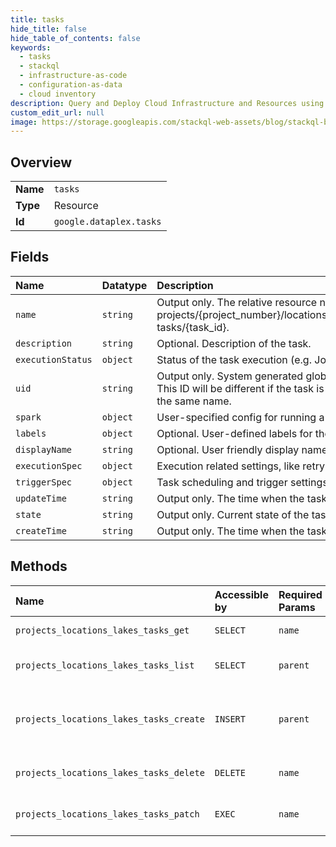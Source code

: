 ```yaml
---
title: tasks
hide_title: false
hide_table_of_contents: false
keywords:
  - tasks
  - stackql
  - infrastructure-as-code
  - configuration-as-data
  - cloud inventory
description: Query and Deploy Cloud Infrastructure and Resources using SQL
custom_edit_url: null
image: https://storage.googleapis.com/stackql-web-assets/blog/stackql-blog-post-featured-image.png
---
```

  
    

## Overview
<table><tbody>
<tr><td><b>Name</b></td><td><code>tasks</code></td></tr>
<tr><td><b>Type</b></td><td>Resource</td></tr>
<tr><td><b>Id</b></td><td><code>google.dataplex.tasks</code></td></tr>
</tbody></table>

## Fields
| Name | Datatype | Description |
|:-----|:---------|:------------|
| `name` | `string` | Output only. The relative resource name of the task, of the form: projects/{project_number}/locations/{location_id}/lakes/{lake_id}/ tasks/{task_id}. |
| `description` | `string` | Optional. Description of the task. |
| `executionStatus` | `object` | Status of the task execution (e.g. Jobs). |
| `uid` | `string` | Output only. System generated globally unique ID for the task. This ID will be different if the task is deleted and re-created with the same name. |
| `spark` | `object` | User-specified config for running a Spark task. |
| `labels` | `object` | Optional. User-defined labels for the task. |
| `displayName` | `string` | Optional. User friendly display name. |
| `executionSpec` | `object` | Execution related settings, like retry and service_account. |
| `triggerSpec` | `object` | Task scheduling and trigger settings. |
| `updateTime` | `string` | Output only. The time when the task was last updated. |
| `state` | `string` | Output only. Current state of the task. |
| `createTime` | `string` | Output only. The time when the task was created. |
## Methods
| Name | Accessible by | Required Params | Description |
|:-----|:--------------|:----------------|:------------|
| `projects_locations_lakes_tasks_get` | `SELECT` | `name` | Get task resource. |
| `projects_locations_lakes_tasks_list` | `SELECT` | `parent` | Lists tasks under the given lake. |
| `projects_locations_lakes_tasks_create` | `INSERT` | `parent` | Creates a task resource within a lake. |
| `projects_locations_lakes_tasks_delete` | `DELETE` | `name` | Delete the task resource. |
| `projects_locations_lakes_tasks_patch` | `EXEC` | `name` | Update the task resource. |
